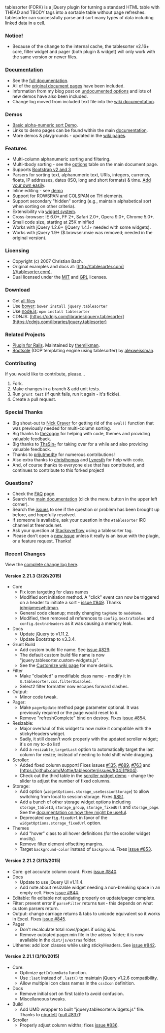 tablesorter (FORK) is a jQuery plugin for turning a standard HTML table with THEAD and TBODY tags into a sortable table without page refreshes.
tablesorter can successfully parse and sort many types of data including linked data in a cell.

### Notice!

* Because of the change to the internal cache, the tablesorter v2.16+ core, filter widget and pager (both plugin &amp; widget) will only work with the same version or newer files.

### [Documentation](//mottie.github.io/tablesorter/docs/)

* See the [full documentation](//mottie.github.io/tablesorter/docs/).
* All of the [original document pages](//tablesorter.com/docs/) have been included.
* Information from my blog post on [undocumented options](//wowmotty.blogspot.com/2011/06/jquery-tablesorter-missing-docs.html) and lots of new demos have also been included.
* Change log moved from included text file into the [wiki documentation](//github.com/Mottie/tablesorter/wiki/Changes).

### Demos

* [Basic alpha-numeric sort Demo](//mottie.github.com/tablesorter/).
* Links to demo pages can be found within the main [documentation](//mottie.github.io/tablesorter/docs/).
* More demos & playgrounds - updated in the [wiki pages](//github.com/Mottie/tablesorter/wiki).

### Features

* Multi-column alphanumeric sorting and filtering.
* Multi-tbody sorting - see the [options](//mottie.github.io/tablesorter/docs/index.html#options) table on the main document page.
* Supports [Bootstrap v2 and 3](//mottie.github.io/tablesorter/docs/example-widget-bootstrap-theme.html)
* Parsers for sorting text, alphanumeric text, URIs, integers, currency, floats, IP addresses, dates (ISO, long and short formats) &amp; time. [Add your own easily](//mottie.github.io/tablesorter/docs/example-parsers.html).
* Inline editing - see [demo](//mottie.github.io/tablesorter/docs/example-widget-editable.html)
* Support for ROWSPAN and COLSPAN on TH elements.
* Support secondary "hidden" sorting (e.g., maintain alphabetical sort when sorting on other criteria).
* Extensibility via [widget system](//mottie.github.io/tablesorter/docs/example-widgets.html).
* Cross-browser: IE 6.0+, FF 2+, Safari 2.0+, Opera 9.0+, Chrome 5.0+.
* Small code size, starting at 25K minified
* Works with jQuery 1.2.6+ (jQuery 1.4.1+ needed with some widgets).
* Works with jQuery 1.9+ ($.browser.msie was removed; needed in the original version).

### Licensing

* Copyright (c) 2007 Christian Bach.
* Original examples and docs at: [http://tablesorter.com](//tablesorter.com).
* Dual licensed under the [MIT](//www.opensource.org/licenses/mit-license.php) and [GPL](//www.gnu.org/licenses/gpl.html) licenses.

### Download

* Get [all files](https://github.com/Mottie/tablesorter/archive/master.zip)
* Use [bower](http://bower.io/): `bower install jquery.tablesorter`
* Use [node.js](http://nodejs.org/): `npm install tablesorter`
* CDNJS: [https://cdnjs.com/libraries/jquery.tablesorter](https://cdnjs.com/libraries/jquery.tablesorter)

### Related Projects

* [Plugin for Rails](//github.com/themilkman/jquery-tablesorter-rails). Maintained by [themilkman](//github.com/themilkman).
* [Bootsole](//alexweissman.github.io/bootsole/) (OOP templating engine using tablesorter) by [alexweissman](//github.com/alexweissman).

### Contributing

If you would like to contribute, please...

1. Fork.
2. Make changes in a branch & add unit tests.
3. Run `grunt test` (if qunit fails, run it again - it's fickle).
4. Create a pull request.

### Special Thanks

* Big shout-out to [Nick Craver](//github.com/NickCraver) for getting rid of the `eval()` function that was previously needed for multi-column sorting.
* Big thanks to [thezoggy](//github.com/thezoggy) for helping with code, themes and providing valuable feedback.
* Big thanks to [ThsSin-](//github.com/TheSin-) for taking over for a while and also providing valuable feedback.
* Thanks to [prijutme4ty](https://github.com/prijutme4ty) for numerous contributions!
* Also extra thanks to [christhomas](//github.com/christhomas) and [Lynesth](//github.com/Lynesth) for help with code.
* And, of course thanks to everyone else that has contributed, and continues to contribute to this forked project!

### Questions?

* Check the [FAQ](//github.com/Mottie/tablesorter/wiki/FAQ) page.
* Search the [main documentation](//mottie.github.io/tablesorter/docs/) (click the menu button in the upper left corner).
* Search the [issues](//github.com/Mottie/tablesorter/issues) to see if the question or problem has been brought up before, and hopefully resolved.
* If someone is available, ask your question in the `#tablesorter` IRC channel at freenode.net.
* Ask your question at [Stackoverflow](//stackoverflow.com/questions/tagged/tablesorter) using a tablesorter tag.
* Please don't open a [new issue](//github.com/Mottie/tablesorter/issues) unless it really is an issue with the plugin, or a feature request. Thanks!

### Recent Changes

View the [complete change log here](//github.com/Mottie/tablesorter/wiki/Changes).

#### <a name="v2.21.3">Version 2.21.3</a> (3/26/2015)

* Core
  * Fix icon targeting for class names
  * Modified sort initiation method. A "click" event can now be triggered on a header to initiate a sort - [issue #849](https://github.com/Mottie/tablesorter/pull/849). Thanks [johnjameswhitman](https://github.com/johnjameswhitman).
  * General code cleanup; mostly changing `tagName` to `nodeName`.
  * Modified, then removed all references to `config.$extraTables` and `config.$extraHeaders` as it was causing a memory leak.
* Docs
  * Update jQuery to v1.11.2.
  * Update Bootstrap to v3.3.4.
* Grunt Build
  * Add custom build file name. See [issue #829](https://github.com/Mottie/tablesorter/issues/829).
  * The default custom build file name is now "jquery.tablesorter.custom-widgets.js".
  * See the [Customize wiki page](https://github.com/Mottie/tablesorter/wiki/Customize#custom-build) for more details.
* Filter
  * Make "disabled" a modifiable class name - modify it in `$.tablesorter.css.filterDisabled`.
  * Select2 filter formatter now escapes forward slashes.
* Output:
  * Minor code tweak.
* Pager:
  * Make `pagerUpdate` method page parameter optional. It was previously required or the page would reset to `0`.
  * Remove "refreshComplete" bind on destroy. Fixes [issue #854](https://github.com/Mottie/tablesorter/issues/854).
* Resizable:
  * Major overhaul of this widget to now make it compatible with the stickyHeaders widget.
  * Sadly, it still doesn't work properly with the updated scroller widget; it's on my to-do list!
  * Add a `resizable_targetLast` option to automatically target the last column for resize; instead of needing to hold shift while dragging.
* Scroller:
  * Added fixed column support! Fixes issues [#135](https://github.com/Mottie/tablesorter/issues/135), [#689](https://github.com/Mottie/tablesorter/issues/689), [#763](https://github.com/Mottie/tablesorter/issues/763) and [https://github.com/Mottie/tablesorter/issues/804](#804).
  * Check out the third table in the [scroller widget demo](http://mottie.github.io/tablesorter/docs/example-widget-scroller.html#group) - change the slider to adjust the number of fixed columns.
* Storage:
  * Add option (`widgetOptions.storage_useSessionStorage`) to allow switching from local to session storage. Fixes [#851](https://github.com/Mottie/tablesorter/issues/851).
  * Add a bunch of other storage widget options including `storage_tableId`, `storage_group`, `storage_fixedUrl` and `storage_page`. See the [documentation on how they might be useful](http://mottie.github.io/tablesorter/docs/#widget-storage-fixed-url).
  * Deprecated `config.fixedUrl` in favor of the `widgetOptions.storage_fixedUrl` option.
* Themes
  * Add "hover" class to all hover definitions (for the scroller widget mostly).
  * Remove filter element offsetting margins.
  * Target `background-color` instead of `background`. Fixes [issue #853](https://github.com/Mottie/tablesorter/issues/853).

#### <a name="v2.21.2">Version 2.21.2</a> (3/13/2015)

* Core: get accurate column count. Fixes [issue #840](https://github.com/Mottie/tablesorter/issues/840).
* Docs
  * Update to use jQuery UI v1.11.4.
  * Add note about resizable widget needing a non-breaking space in an empty cell. Fixes [issue #844](https://github.com/Mottie/tablesorter/issues/844).
* Editable: fix editable not updating properly on update/pager complete.
* Filter: prevent error if `parseFilter` returns `NaN` - this depends on what custom parsers return.
* Output: change carriage returns & tabs to unicode equivalent so it works in Excel. Fixes [issue #845](https://github.com/Mottie/tablesorter/issues/845).
* Pager
  * Don't recalculate total rows/pages if using ajax.
  * Remove outdated pager.min file in the `addons` folder; it is now available in the `dist/js/extras` folder.
* Uitheme: add icon classes while using stickyHeaders. See [issue #842](https://github.com/Mottie/tablesorter/issues/842).

#### <a name="v2.21.1">Version 2.21.1</a> (3/10/2015)

* Core:
  * Optimize `getColumnData` function.
  * Use `:last` instead of `.last()` to maintain jQuery v1.2.6 compatibility.
  * Allow multiple icon class names in the `cssIcon` definition.
* Docs
  * Remove initial sort on first table to avoid confusion.
  * Miscellaneous tweaks.
* Build
  * Add UMD wrapper to built "jquery.tablesorter.widgets.js" file. Thanks to [nburlett](https://github.com/nburlett) ([pull #837](https://github.com/Mottie/tablesorter/pull/837))!
* Scroller
  * Properly adjust column widths; fixes [issue #836](https://github.com/Mottie/tablesorter/issues/836).
